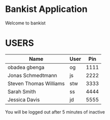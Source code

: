 # Bankist Application

Welcome to bankist

# USERS

| Name                   | User | Pin  |
| ---------------------- | ---- | ---- |
| obadea gbenga          | og   | 1111 |
| Jonas Schmedtmann      | js   | 2222 |
| Steven Thomas Williams | stw  | 3333 |
| Sarah Smith            | ss   | 4444 |
| Jessica Davis          | jd   | 5555 |

You will be logged out after 5 minutes of inactive

